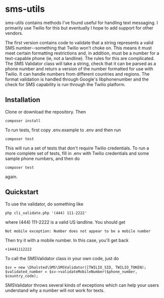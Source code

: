 # sms-utils
sms-utils contains methods I've found useful for handling text messaging.  I primarily use Twilio for this but eventually I hope to add support for other vendors.

The first version contains code to validate that a string represents a valid SMS number--something that Twilio won't choke on.  This means it must meet certain formatting restrictions and, in addition, must be a number for a text-capable phone (ie, not a landline).  The rules for this are complicated.  The SMS Validator class will take a string, check that it can be parsed as a phone number and return a version of the number formatted for use with Twilio.  It can handle numbers from different countries and regions.  The format validation is handled through Google's libphonenumber and the check for SMS capability is run through the Twilio platform.

## Installation

Clone or download the repository.  Then
```
composer install
```

To run tests, first copy .env.example to .env and then run
```
composer test
```

This will run a set of tests that don't require Twilio credentials.  To run a more complete set of tests, fill in .env with Twilio credentials and some sample phone numbers, and then do
```
composer test 
```

again.

## Quickstart

To use the validator, do something like
```
php cli_validate.php '(444) 111-2222'
```
where (444) 111-2222 is a valid US landline.  You should get 
```
Not mobile exception: Number does not appear to be a mobile number
```
Then try it with a mobile number.  In this case, you'll get back
```
+14441112222
```
To call the SMSValidator class in your own code, just do
```
$sv = new \Dhalsted\SMS\SMSValidator([TWILIO_SID, TWILIO_TOKEN);
$validated_number = $sv->validateMobileNumber($phone_number, $country_code);
```
SMSValidator throws several kinds of exceptions which can help your users understand why a number will not work for texts.


